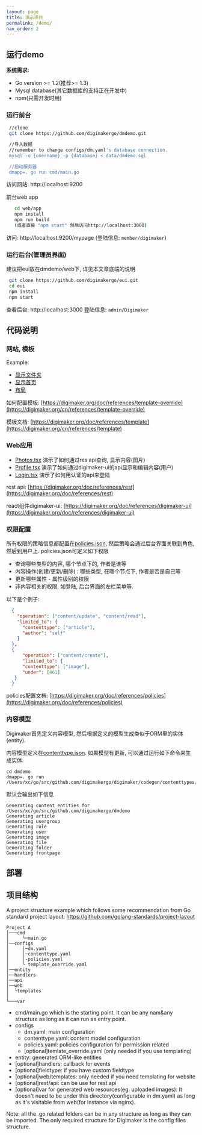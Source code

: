 ```yaml
---
layout: page
title: 演示项目
permalink: /demo/
nav_order: 2
---
```



运行demo
-------

**系统需求:**
- Go version >= 1.2(推荐>= 1.3)
- Mysql database(其它数据库的支持正在开发中)
- npm(只需开发时用)

### 运行前台
```sh
 //clone
 git clone https://github.com/digimakergo/dmdemo.git

 //导入数据
 //remember to change configs/dm.yaml's database connection.
 mysql -u {username} -p {database} < data/dmdemo.sql

 //启动服务器
 dmapp=. go run cmd/main.go
```
  访问网站: http://localhost:9200

前台web app

```sh
   cd web/app
   npm install
   npm run build
   (或者直接 "npm start" 然后访问http://localhost:3000)
```
  访问: http://localhost:9200/mypage (登陆信息: `member/digimaker`)

### 运行后台(管理员界面)
 
  建议把eui放在dmdemo/web下, 详见本文章底端的说明
  ```sh
   git clone https://github.com/digimakergo/eui.git
   cd eui
   npm install
   npm start
   ```
查看后台: http://localhost:3000 登陆信息: `admin/Digimaker`


代码说明
-------

### 网站, 模板

Example:
- [显示文件夹](https://github.com/digimakergo/dmdemo/tree/master/web/templates/demo/folder/full.html)
- [显示首页](https://github.com/digimakergo/dmdemo/tree/master/web/templates/demo/folder/frontpage.html)
- [布局](https://github.com/digimakergo/dmdemo/tree/master/web/templates/demo/base.html)

如何配置模板: [https://digimaker.org/doc/references/template-override](https://digimaker.org/cn/references/template-override)

模板文档: [https://digimaker.org/doc/references/template](https://digimaker.org/cn/references/template)


### Web应用

- [Photos.tsx](https://github.com/digimakergo/dmdemo/tree/master/web/app/src/Photos.tsx) 演示了如何通过res api查询, 显示内容(图片)
- [Profile.tsx](https://github.com/digimakergo/dmdemo/tree/master/web/app/src/Profile.tsx) 演示了如何通过digimaker-ui的api显示和编辑内容(用户)
- [Login.tsx](https://github.com/digimakergo/dmdemo/tree/master/web/app/src/Login.tsx) 演示了如何用认证的api来登陆

rest api: [https://digimaker.org/doc/references/rest](https://digimaker.org/doc/references/rest)

react组件digimaker-ui: [https://digimaker.org/doc/references/digimaker-ui](https://digimaker.org/doc/references/digimaker-ui)


### 权限配置
所有权限的策略信息都配置在[policies.json](configs/policies.json), 然后策略会通过后台界面关联到角色, 然后到用户上. policies.json可定义如下权限 
 - 查询哪些类型的内容, 哪个节点下的, 作者是谁等
 - 内容操作(创建/更新/删除) : 哪些类型, 在哪个节点下, 作者是否是自己等
 - 更新哪些属性 - 属性级别的权限
 - 非内容相关的权限, 如登陆, 后台界面的左栏菜单等.

以下是个例子:
```json
  {
    "operation": ["content/update", "content/read"],
    "limited_to": {
      "contenttype": ["article"],
      "author": "self"
    }
  },
  {
      "operation": ["content/create"],
      "limited_to": {
      "contenttype": ["image"],
      "under": [461]
   }
  }
```

policies配置文档: [https://digimaker.org/doc/references/policies](https://digimaker.org/doc/references/policies)

### 内容模型
Digimaker首先定义内容模型, 然后根据定义的模型生成类似于ORM里的实体(entity).

内容模型定义在[contenttype.json](configs/contenttype.json). 如果模型有更新, 可以通过运行如下命令来生成实体.

```
cd dmdemo
dmapp=. go run /Users/xc/go/src/github.com/digimakergo/digimaker/codegen/contenttypes/gen.go
```

默认会输出如下信息

```
Generating content entities for /Users/xc/go/src/github.com/digimakergo/dmdemo
Generating article
Generating usergroup
Generating role
Generating user
Generating image
Generating file
Generating folder
Generating frontpage
```


部署
----------

项目结构
-------

A project structure example which follows some recommendation from Go standard project layout: https://github.com/golang-standards/project-layout

```
Project A
│───cmd
│     └─main.go
│──configs    
│     │─dm.yaml
│     │─contenttype.yaml
│     │-policies.yaml
│     └ template_override.yaml
│──entity
│──handlers
│──api
│──web
│  └templates
│
└───var
```

- cmd/main.go which is the starting point. It can be any nam&any structure as long as it can run as entry point.
- configs
   - dm.yaml: main configuration
   - contenttype.yaml: content model configuration
   - policies.yaml: policies configuration for permission related
   - [optional]temlate_override.yaml (only needed if you use templating)
- entity: generated ORM-like entities
- [optional]handlers: callback for events
- [optional]fieldtype: if you have custom fieldtype
- [optional]web/templates: only needed if you need templating for website
- [optional]rest/api: can be use for rest api
- [optional]var for generated web resources(eg. uploaded images): It doesn't need to be under this directory(configurable in dm.yaml) as long as it's visitable from web(for instance via nginx).

Note: all the .go related folders can be in any structure as long as they can be imported. The only required structure for Digimaker is the config files structure.
